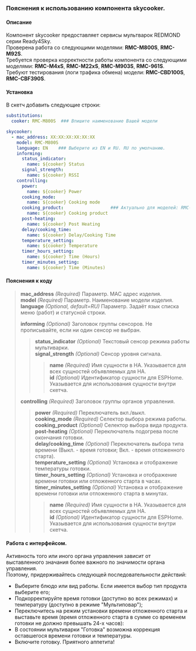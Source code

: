 ### Пояснения к использованию компонента skycooker.
#### Описание
Компонент skycooker предоставляет сервисы мультварок REDMOND серии Ready4Sky.  
Проверена работа со следующими моделями: **RMC-M800S**, **RMC-M92S**.  
Требуется проверка корректности работы компонента со следующими моделями: **RMC-M4xS**, **RMC-M22xS**, **RMC-M903S**, **RMC-961S**.  
Требуют тестирования (логи трафика обмена) модели: **RMC-CBD100S**, **RMC-CBF390S**.
#### Установка
В скетч добавить следующие строки:
```yml
substitutions:
  cooker: RMC-M800S  ### Впишите наименование Вашей модели

skycooker:
  - mac_address: XX:XX:XX:XX:XX:XX  
    model: RMC-M800S
    language: EN    ### Выберите из EN и RU. RU по умолчанию.
    informing:
      status_indicator:
        name: ${cooker} Status
      signal_strength:
        name: ${cooker} RSSI
    controlling:
      power:
        name: ${cooker} Power
      cooking_mode:
        name: ${cooker} Cooking mode
      cooking_product:                  ### Актуально для моделей: RMC-CBD100S, RMC-CBF390S, RMC-M800S.
        name: ${cooker} Cooking product
      post-heating:
        name: ${cooker} Post Heating
      delay/cooking_time:
        name: ${cooker} Delay/Cooking Time
      temperature_setting:
        name: ${cooker} Temperature
      timer_hours_setting:
        name: ${cooker} Time (Hours)
      timer_minutes_setting:
        name: ${cooker} Time (Minutes)
```
#### Пояснения к коду	
>**mac_address** *(Required)* Параметр. MAC адрес изделия.  
>**model** *(Required)* Параметр. Наименование модели изделия.  
>**language** *(Optional, default=RU)* Параметр. Задаёт язык списка меню (работ) и статусной строки.  
>  
>**informing** *(Optional)* Заголовок группы сенсоров. Не прописывайте, если ни один сенсор не выбран.  
>>**status_indicator** *(Optional)* Текстовый сенсор режима работы мультиварки.  
>>**signal_strength** *(Optional)* Сенсор уровня сигнала.  
>>>**name** *(Required)* Имя сущности в HA. Указывается для всех сущностей объявляемых для HA.  
>>>**id** *(Optional)* Идентификатор сущности для ESPHome. Указывается для использования сущности внутри скетча.  
>  
>**controlling** *(Required)* Заголовок группы органов управления.  
>>**power** *(Required)* Переключатель вкл./выкл.   
>>**cooking_mode** *(Required)* Селектор выбора режима работы.  
>>**cooking_product** *(Optional)* Селектор выбора вида продукта.  
>>**post-heating** *(Optional)* Переключатель подогрева после окончания готовки.  
>>**delay/cooking_time** *(Optional)* Переключатель выбора типа времени (Выкл. - время готовки; Вкл. - время отложенного старта).  
>>**temperature_setting** *(Optional)* Установка и отображение температуры готовки.  
>>**timer_hours_setting** *(Optional)* Установка и отображение времени готовки или отложенного старта в часах.  
>>**timer_minutes_setting** *(Optional)* Установка и отображение времени готовки или отложенного старта в минутах.  
>>>**name** *(Required)* Имя сущности в HA. Указывается для всех сущностей объявляемых для HA.  
>>>**id** *(Optional)* Идентификатор сущности для ESPHome. Указывается для использования сущности внутри скетча.  

#### Работа с интерфейсом. 
Активность того или иного органа управления зависит от выставленного значания более важного по значимости органа управления.   
Поэтому, придерживайтесь следующей последовательности действий:   
- Выберите блюдо или вид работы. Если имеется выбор тип продукта выберите его;  
- Подкорректируйте время готовки (доступно во всех режимах) и температуру (доступно в режиме "Мультиповар");  
- Переключитесь на режим установки времени отложенного старта и выставьте время (время отложенного старта в сумме со временем готовки не должно превышать 24-х часов):  
- В состоянии мультиварки "Готовка" возможна коррекция оставшегося времени готовки и температуры.  
- Включите готовку. Приятного аппетита!  